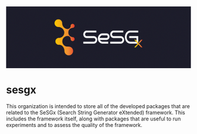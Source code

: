 ![sesgx logo](https://github.com/sesgx/.github/blob/main/sesgx_header.png)
# sesgx

This organization is intended to store all of the developed packages that are related to the SeSGx (Search String Generator eXtended) framework. This includes the framework itself, along with packages that are useful to run experiments and to assess the quality of the framework.
